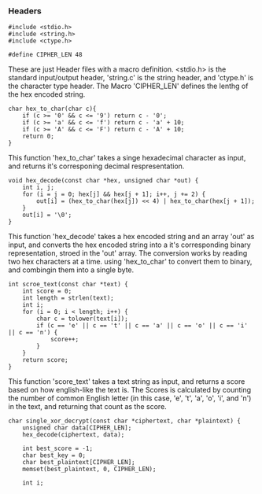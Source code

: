 ### Headers
```
#include <stdio.h>
#include <string.h>
#include <ctype.h>

#define CIPHER_LEN 48
```

These are just Header files with a macro definition. <stdio.h> is the standard input/output header, 'string.c' is the string header, and 'ctype.h' is the character type header. The Macro 'CIPHER_LEN' defines the lenthg of the hex encoded string.


```
char hex_to_char(char c){
	if (c >= '0' && c <= '9') return c - '0';
	if (c >= 'a' && c <= 'f') return c - 'a' + 10;
	if (c >= 'A' && c <= 'F') return c - 'A' + 10;
	return 0;
}
```
This function 'hex_to_char' takes a singe hexadecimal character as input, and returns it's corresponing decimal respresentation.

```
void hex_decode(const char *hex, unsigned char *out) {
	int i, j;
	for (i = j = 0; hex[j] && hex[j + 1]; i++, j += 2) {
		out[i] = (hex_to_char(hex[j]) << 4) | hex_to_char(hex[j + 1]);
	}
	out[i] = '\0';
}
```

This function 'hex_decode' takes a hex encoded string and  an array 'out' as input, and converts the hex encoded string into a it's corresponding binary representation, stroed in the 'out' array. The conversion works by reading two hex characters at a time. using 'hex_to_char' to convert them to binary, and combingin them into a single byte.

```
int scroe_text(const char *text) {
	int score = 0;
	int length = strlen(text);
	int i;
	for (i = 0; i < length; i++) {
		char c = tolower(text[i]);
		if (c == 'e' || c == 't' || c == 'a' || c == 'o' || c == 'i' || c == 'n') {
			score++;
		}
	}
	return score;
}
```

This function 'score_text' takes a text string as input, and returns a score based on how english-like the text is. The Scores is calculated by counting the number of common English letter (in this case, 'e', 't', 'a', 'o', 'i', and 'n') in the text, and returning that count as the score.

```
char single_xor_decrypt(const char *ciphertext, char *plaintext) {
	unsigned char data[CIPHER_LEN];
	hex_decode(ciphertext, data);
	
	int best_score = -1;
	char best_key = 0;
	char best_plaintext[CIPHER_LEN];
	memset(best_plaintext, 0, CIPHER_LEN);
	
	int i;
```
